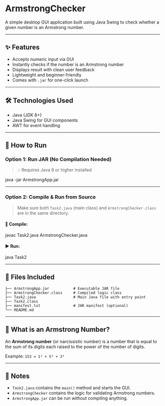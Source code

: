 # ArmstrongChecker

A simple desktop GUI application built using Java Swing to check whether a given number is an Armstrong number.

---

## ✨ Features

- Accepts numeric input via GUI
- Instantly checks if the number is an Armstrong number
- Displays result with clean user feedback
- Lightweight and beginner-friendly
- Comes with `.jar` for one-click launch

---

## 🛠️ Technologies Used

- Java (JDK 8+)
- Java Swing for GUI components
- AWT for event handling

---

## 🚀 How to Run

### Option 1: Run JAR (No Compilation Needed)

> 💡 Requires Java 8 or higher installed

java -jar ArmstrongApp.jar

---

### Option 2: Compile & Run from Source

> Make sure both `Task2.java` (main class) and `ArmstrongChecker.class` are in the same directory.

#### 🔧 Compile:

javac Task2.java ArmstrongChecker.java

#### ▶️ Run:

java Task2

---

## 📄 Files Included

```
├── ArmstrongApp.jar           # Executable JAR file
├── ArmstrongChecker.class     # Compiled logic class
├── Task2.java                 # Main Java file with entry point
├── Task2.class
├── manifest.txt               # JAR manifest (optional)
└── README.md
```

---

## 🧠 What is an Armstrong Number?

An **Armstrong number** (or narcissistic number) is a number that is equal to the sum of its digits each raised to the power of the number of digits.

Example:
`153 = 1³ + 5³ + 3³`

---

## 📌 Notes

* `Task2.java` contains the `main()` method and starts the GUI.
* `ArmstrongChecker` contains the logic for validating Armstrong numbers.
* `ArmstrongApp.jar` can be run without compiling anything.



